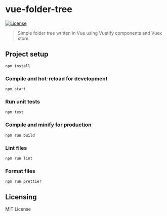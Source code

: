 # vue-folder-tree

[![License][license-badge]][license-url]

> Simple folder tree written in Vue using Vuetify components and Vuex store.

## Project setup

```
npm install
```

### Compile and hot-reload for development

```
npm start
```

### Run unit tests

```
npm test
```

### Compile and minify for production

```
npm run build
```

### Lint files

```
npm run lint
```

### Format files

```
npm run prettier
```

## Licensing

MIT License

[license-badge]: https://img.shields.io/github/license/robertoachar/docker-express-mongodb.svg
[license-url]: https://opensource.org/licenses/MIT
